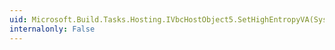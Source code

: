 ```yaml
---
uid: Microsoft.Build.Tasks.Hosting.IVbcHostObject5.SetHighEntropyVA(System.Boolean)
internalonly: False
---
```

